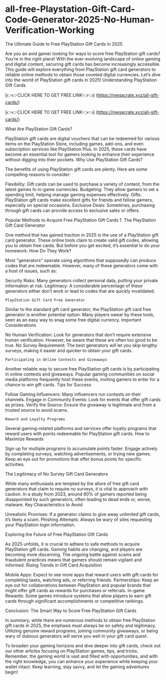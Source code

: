 # all-free-Playstation-Gift-Card-Code-Generator-2025-No-Human-Verification-Working
The Ultimate Guide to Free PlayStation Gift Cards in 2025

Are you an avid gamer looking for ways to score free PlayStation gift cards? You're in the right place! With the ever-evolving landscape of online gaming and digital content, securing gift cards has become increasingly accessible. This guide will explore everything from PlayStation gift card generators to reliable online methods to obtain those coveted digital currencies. Let’s dive into the world of PlayStation gift cards in 2025! Understanding PlayStation Gift Cards

[👉👉CLICK HERE TO GET FREE LINK👈👈] (https://megacrate.xyz/all-gift-cards/)

[👉👉CLICK HERE TO GET FREE LINK👈👈] (https://megacrate.xyz/all-gift-cards/)

What Are PlayStation Gift Cards?

PlayStation gift cards are digital vouchers that can be redeemed for various items on the PlayStation Store, including games, add-ons, and even subscription services like PlayStation Plus. In 2025, these cards have become an essential tool for gamers looking to enhance their experience without digging into their pockets. Why Use PlayStation Gift Cards?

The benefits of using PlayStation gift cards are plenty. Here are some compelling reasons to consider:

Flexibility: Gift cards can be used to purchase a variety of content, from the latest games to in-game currencies. Budgeting: They allow gamers to set a spending limit, helping manage gaming expenses effectively. Gifts: PlayStation gift cards make excellent gifts for friends and fellow gamers, especially on special occasions. Exclusive Deals: Sometimes, purchasing through gift cards can provide access to exclusive sales or offers.

Popular Methods to Acquire Free PlayStation Gift Cards 1. The PlayStation Gift Card Generator

One method that has gained traction in 2025 is the use of a PlayStation gift card generator. These online tools claim to create valid gift codes, allowing you to obtain free cards. But before you get excited, it’s essential to do your homework. How Do They Work?

Most "generators" operate using algorithms that supposedly can produce codes that are redeemable. However, many of these generators come with a host of issues, such as:

Security Risks: Many generators collect personal data, putting your private information at risk. Legitimacy: A considerable percentage of these generators either don’t work or lead to codes that are quickly invalidated.

    PlayStation Gift Card Free Generator

Similar to the standard gift card generator, the PlayStation gift card free generator is another potential option. Many players swear by these tools, seen as an easy way to snag some free digital currency. Important Considerations

No Human Verification: Look for generators that don’t require extensive human verification. However, be aware that these are often too good to be true. No Survey Requirement: The best generators will let you skip lengthy surveys, making it easier and quicker to obtain your gift cards.

    Participating in Online Contests and Giveaways

Another reliable way to secure free PlayStation gift cards is by participating in online contests and giveaways. Popular gaming communities on social media platforms frequently host these events, inviting gamers to enter for a chance to win gift cards. Tips for Success

Follow Gaming Influencers: Many influencers run contests on their channels. Engage in Community Events: Look for events that offer gift cards as prizes. Verify the Source: Ensure the giveaway is legitimate and from a trusted source to avoid scams.

    Reward and Loyalty Programs

Several gaming-related platforms and services offer loyalty programs that reward users with points redeemable for PlayStation gift cards. How to Maximize Rewards

Sign up for multiple programs to accumulate points faster. Engage actively by completing surveys, watching advertisements, or trying new games. Keep an eye out for promotions that offer bonus points for specific activities.

The Legitimacy of No Survey Gift Card Generators

While many enthusiasts are tempted by the allure of free gift card generators that claim to require no surveys, it is vital to approach with caution. In a study from 2023, around 60% of gamers reported being disappointed by such generators, often leading to dead ends or, worse, malware. Key Characteristics to Avoid

Unrealistic Promises: If a generator claims to give away unlimited gift cards, it’s likely a scam. Phishing Attempts: Always be wary of sites requesting your PlayStation login information.

Exploring the Future of Free PlayStation Gift Cards

As 2025 unfolds, it is crucial to adhere to safe methods to acquire PlayStation gift cards. Gaming habits are changing, and players are becoming more discerning. The ongoing battle against scams and fraudulent practices means that gamers should remain vigilant and informed. Rising Trends in Gift Card Acquisition

Mobile Apps: Expect to see more apps that reward users with gift cards for completing tasks, watching ads, or referring friends. Partnerships: Keep an eye out for collaborations between PlayStation and popular brands that might offer gift cards as rewards for purchases or referrals. In-game Rewards: Some games introduce systems that allow players to earn gift cards through significant accomplishments or competitive rankings.

Conclusion: The Smart Way to Score Free PlayStation Gift Cards

In summary, while there are numerous methods to obtain free PlayStation gift cards in 2025, the emphasis must always be on safety and legitimacy. Utilizing genuine reward programs, joining community giveaways, or being wary of dubious generators will serve you well in your gift card quest.

To broaden your gaming horizons and dive deeper into gift cards, check out our other articles focusing on PlayStation games, tips, and tricks. Remember, the gaming world is vast and filled with opportunities, and with the right knowledge, you can enhance your experience while keeping your wallet intact. Keep learning, stay savvy, and let the gaming adventures begin!

